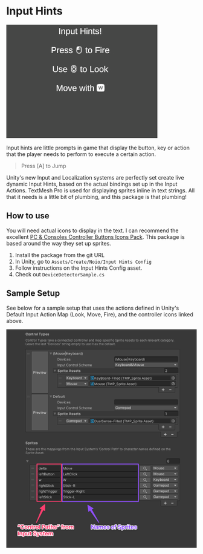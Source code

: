 # Input Hints

![Preview](Docs~/preview.gif)

Input hints are little prompts in game that display the button, key or action that the player needs to perform to
execute a certain action. 

> Press [A] to Jump

Unity's new Input and Localization systems are perfectly set create live dynamic Input Hints, based on
the actual bindings set up in the Input Actions. TextMesh Pro is used for displaying sprites inline in text strings.
All that it needs is a little bit of plumbing, and this package is that plumbing!

## How to use

You will need actual icons to display in the text. I can recommend the excellent 
[PC & Consoles Controller Buttons Icons Pack](https://assetstore.unity.com/packages/2d/gui/icons/pc-consoles-controller-buttons-icons-pack-85215).
This package is based around the way they set up sprites.

1. Install the package from the git URL
2. In Unity, go to `Assets/Create/Noio/Input Hints Config`
3. Follow instructions on the Input Hints Config asset.
4. Check out `DeviceDetectorSample.cs`
                                                                   

## Sample Setup

See below for a sample setup that uses the actions defined in Unity's Default Input Action Map (Look, Move, Fire), and 
the controller icons linked above.

![Sample Setup](Docs~/example_setup.png)